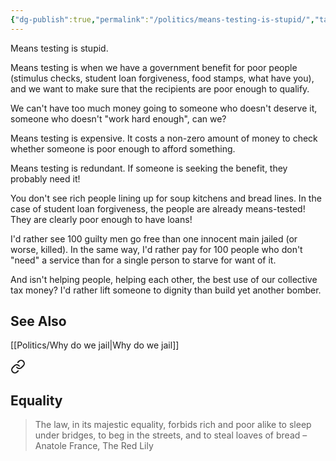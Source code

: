 ```yaml
---
{"dg-publish":true,"permalink":"/politics/means-testing-is-stupid/","tags":["politics","economics"],"noteIcon":1}
---
```



Means testing is stupid.

Means testing is when we have a government benefit for poor people (stimulus checks, student loan forgiveness, food stamps, what have you), and we want to make sure that the recipients are poor enough to qualify.

We can't have too much money going to someone who doesn't deserve it, someone who doesn't "work hard enough", can we?

Means testing is expensive. It costs a non-zero amount of money to check whether someone is poor enough to afford something. 

Means testing is redundant. If someone is seeking the benefit, they probably need it!

You don't see rich people lining up for soup kitchens and bread lines. In the case of student loan forgiveness, the people are already means-tested! They are clearly poor enough to have loans!

I'd rather see 100 guilty men go free than one innocent main jailed (or worse, killed). In the same way, I'd rather pay for 100 people who don't "need" a service than for a single person to starve for want of it.

And isn't helping people, helping each other, the best use of our collective tax money? I'd rather lift someone to dignity than build yet another bomber.

## See Also
[[Politics/Why do we jail\|Why do we jail]]


<div class="transclusion internal-embed is-loaded"><a class="markdown-embed-link" href="/reading-and-writing/quotes/#equality" aria-label="Open link"><svg xmlns="http://www.w3.org/2000/svg" width="24" height="24" viewBox="0 0 24 24" fill="none" stroke="currentColor" stroke-width="2" stroke-linecap="round" stroke-linejoin="round" class="svg-icon lucide-link"><path d="M10 13a5 5 0 0 0 7.54.54l3-3a5 5 0 0 0-7.07-7.07l-1.72 1.71"></path><path d="M14 11a5 5 0 0 0-7.54-.54l-3 3a5 5 0 0 0 7.07 7.07l1.71-1.71"></path></svg></a><div class="markdown-embed">



## Equality
> The law, in its majestic equality, forbids rich and poor alike to sleep under bridges, to beg in the streets, and to steal loaves of bread
> – Anatole France, The Red Lily


</div></div>
